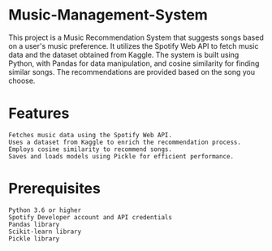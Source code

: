 # Music-Management-System
This project is a Music Recommendation System that suggests songs based on a user's music preference. It utilizes the Spotify Web API to fetch music data and the dataset obtained from Kaggle. The system is built using Python, with Pandas for data manipulation, and cosine similarity for finding similar songs. The recommendations are provided based on the song you choose.

# Features
    Fetches music data using the Spotify Web API.
    Uses a dataset from Kaggle to enrich the recommendation process.
    Employs cosine similarity to recommend songs.
    Saves and loads models using Pickle for efficient performance.
# Prerequisites
    Python 3.6 or higher
    Spotify Developer account and API credentials
    Pandas library
    Scikit-learn library
    Pickle library
